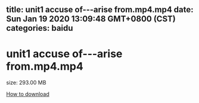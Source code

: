 
title: unit1 accuse of---arise from.mp4.mp4
date: Sun Jan 19 2020 13:09:48 GMT+0800 (CST)    
categories: baidu
---

# unit1 accuse of---arise from.mp4.mp4
size: 293.00 MB
 
 

[How to download](https://bpcam.bemobtrk.com/go/2ceec3aa-1ca2-46d6-b9ff-aaa5c184517c?jno=963)